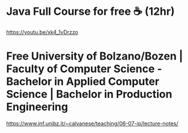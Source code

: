 # Java Full Course for free ☕ (12hr)

https://youtu.be/xk4_1vDrzzo

# Free University of Bolzano/Bozen | Faculty of Computer Science - Bachelor in Applied Computer Science | Bachelor in Production Engineering

https://www.inf.unibz.it/~calvanese/teaching/06-07-ip/lecture-notes/
